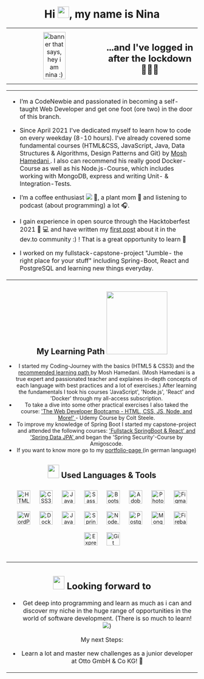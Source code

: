 

<h1 align="center">Hi <img src="https://raw.githubusercontent.com/MartinHeinz/MartinHeinz/master/wave.gif" width="30px">, my name is Nina</h1>
<table><tr>
 <td valign="center" width="50%">
 
<div align="center">
 <img src="https://user-images.githubusercontent.com/82531854/124768857-4d6c3880-df39-11eb-81a1-45433ae05e24.jpg" alt="banner that says, hey i am nina :)" width='50%' > 

</div>
 </td>
<td valign="center" width="50%">
 
<div align="center">
<h2> ...and I've logged in after the lockdown👩🏾‍💻</h2>
</div>
 </td>
</div></td></tr></table>  
  
 
 <table><tr>
  <td valign="center" width="100%">
<div align="left">

-  I’m a CodeNewbie and passionated in becoming a self-taught Web Developer and get one foot (ore two) in the door of this branch.
- Since April 2021 I've dedicated myself to learn how to code on every weekday (8-10 hours). I've already covered some fundamental courses (HTML&CSS, JavaScript, Java, Data Structures & Algorithms, Design Patterns and Git) by <a href= "https://codewithmosh.com/" target="_blank" rel="noopener noreferrer">Mosh Hamedani </a>. I also can recommend his really good Docker-Course as well as his Node.js-Course, which includes working with MongoDB, express and writing Unit- & Integration-Tests.

- I’m a coffee enthusiast <img src="https://img.icons8.com/office/16/000000/coffee-pot.png"/> 💞️, a plant mom 🌱 and listening to podcast (about programming) a lot 🎧. 
   
- I gain experience in open source through the Hacktoberfest 2021 🍂 💻 and have written my <a href="https://dev.to/nbrownie1990/so-much-better-than-the-oktoberfest-first-steps-in-open-source-2k2e">first post</a> about it in the dev.to community :)
 ! That is a great opportunity to learn 👯

- I worked on my fullstack-capstone-project "Jumble- the right place for your stuff" including Spring-Boot, React and PostgreSQL and learning new things everyday. 
  
</div></td>
</tr></table>  
 
 
  <td valign="top" width="50%">
 
## <div align="center"> <b> My Learning Path</b> <img src="https://media.giphy.com/media/OrD7Qz01xSSMXhZ7wg/giphy.gif" width="160px" height="165px">
  <div>
   
<div align="center">
  

- I started my Coding-Journey with the basics (HTML5 & CSS3) and the <a href="https://codewithmosh.com/p/fundamentals"  target="_blank" rel="noopener noreferrer"> recommended learning path </a> by Mosh Hamedani. (Mosh Hamedani is a true expert and passionated teacher and explaines in-depth concepts of each language with best practices and a lot of exercises.) After learning the fundamentals I took his courses 'JavaScript', 'Node.js', 'React' and 'Docker' through my all-access subscription.
- To take a dive into some other practical exercises I also taked the course: <a href= "https://www.udemy.com/course/the-web-developer-bootcamp/" target="_blank" rel="noopener noreferrer">'The Web Developer Bootcamp - HTML, CSS, JS, Node, and More!' </a> - Udemy Course by Colt Steele.
- To improve my knowledge of Spring Boot I started my capstone-project and attended the following courses: <a href= "https://amigoscode.com/courses" target="_blank" rel="noopener noreferrer">'Fullstack SpringBoot & React' and 'Spring Data JPA' </a>  and began the 'Spring Security'-Course by Amigoscode.
- If you want to know more go to my <a href= "https://www.ninabraunger.de" target="_blank" rel="noopener noreferrer"> portfolio-page </a> (in german language) 
  
  
<div align="center">
 <h2> <b> <img src="https://media.giphy.com/media/2Ygy0khwewLgMSYM0t/giphy.gif" width="30px" height="35px""> Used Languages & Tools</b> </h2>
 </div>
 

<div align="center">  
<img style="margin: 10px" src="https://profilinator.rishav.dev/skills-assets/html5-original-wordmark.svg" alt="HTML5" height="35" />  
<img style="margin: 10px" src="https://profilinator.rishav.dev/skills-assets/css3-original-wordmark.svg" alt="CSS3" height="35" />  
  <img style="margin: 10px" src="https://profilinator.rishav.dev/skills-assets/javascript-original.svg" alt="JavaScript" height="35" />  
<img style="margin: 10px" src="https://profilinator.rishav.dev/skills-assets/sass-original.svg" alt="Sass" height="35" />  
<img style="margin: 10px" src="https://profilinator.rishav.dev/skills-assets/bootstrap-plain.svg" alt="Bootstrap" height="35" />  
<img style="margin: 10px" src="https://profilinator.rishav.dev/skills-assets/adobeindesign.svg" alt="Adobe InDesign" height="35" />  
<img style="margin: 10px" src="https://profilinator.rishav.dev/skills-assets/photoshop-plain.svg" alt="Photoshop" height="35" />  
<img style="margin: 10px" src="https://profilinator.rishav.dev/skills-assets/figma-icon.svg" alt="Figma" height="35" />  
<img style="margin: 10px" src="https://profilinator.rishav.dev/skills-assets/wordpress.png" alt="WordPress" height="35" /> 
<img style="margin: 10px" src="https://profilinator.rishav.dev/skills-assets/docker-original-wordmark.svg" alt="Docker" height="35" />   
<img style="margin: 10px" src="https://profilinator.rishav.dev/skills-assets/java-original-wordmark.svg" alt="Java" height="35" /> 
  <img style="margin: 10px" src="https://profilinator.rishav.dev/skills-assets/springio-icon.svg" alt="Spring" height="35" /> 
<img style="margin: 10px" src="https://profilinator.rishav.dev/skills-assets/nodejs-original-wordmark.svg" alt="Node.js" height="35" />  
<img style="margin: 10px" src="https://profilinator.rishav.dev/skills-assets/postgresql-original-wordmark.svg" alt="PostgreSQL" height="35" /> 
<img style="margin: 10px" src="https://profilinator.rishav.dev/skills-assets/mongodb-original-wordmark.svg" alt="MongoDB" height="35" /> 
<img style="margin: 10px" src="https://profilinator.rishav.dev/skills-assets/firebase.png" alt="Firebase" height="35" />  
<img style="margin: 10px" src="https://profilinator.rishav.dev/skills-assets/express-original-wordmark.svg" alt="Express.js" height="35" />  
<img style="margin: 10px" src="https://profilinator.rishav.dev/skills-assets/git-scm-icon.svg" alt="Git" height="35" />  
</div>  
  


<br />

 
  
  
<table><tr>
<td valign="top" width="50%">
<div align="center">
 
 <h2> <b><img src="https://media.giphy.com/media/JXmfObfO0lBdP27tT9/giphy.gif" width="30px" height="35px""> Looking forward to</b> </h2>
 </div>
<div align="center">  
<div align="center">  

-  Get deep into programming and learn as much as i can and discover my niche in the huge range of opportunities in the world of software development. (There is so much to learn! <img src="https://img.icons8.com/emoji/20/000000/smiling-face-with-heart-eyes.png"/>)
 
My next Steps:

 - Learn a lot and master new challenges as a junior developer at Otto GmbH & Co KG! 🙌

 
   
</div></td></table> 
   
   
   


 


